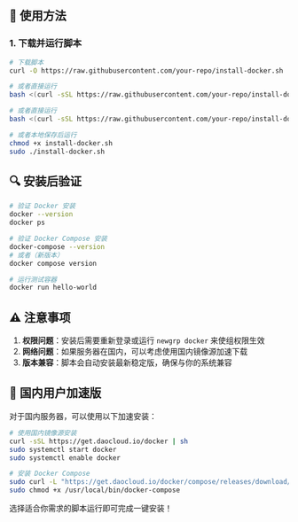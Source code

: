 ## 📝 使用方法

### 1. 下载并运行脚本

```bash
# 下载脚本
curl -O https://raw.githubusercontent.com/your-repo/install-docker.sh

# 或者直接运行
bash <(curl -sSL https://raw.githubusercontent.com/your-repo/install-docker.sh)

# 或者直接运行
bash <(curl -sSL https://raw.githubusercontent.com/your-repo/install-docker.sh)

# 或者本地保存后运行
chmod +x install-docker.sh
sudo ./install-docker.sh
```

## 🔍 安装后验证

```bash
# 验证 Docker 安装
docker --version
docker ps

# 验证 Docker Compose 安装
docker-compose --version
# 或者（新版本）
docker compose version

# 运行测试容器
docker run hello-world
```

## ⚠️ 注意事项

1. **权限问题**：安装后需要重新登录或运行 `newgrp docker` 来使组权限生效
2. **网络问题**：如果服务器在国内，可以考虑使用国内镜像源加速下载
3. **版本兼容**：脚本会自动安装最新稳定版，确保与你的系统兼容

## 🚀 国内用户加速版

对于国内服务器，可以使用以下加速安装：

```bash
# 使用国内镜像源安装
curl -sSL https://get.daocloud.io/docker | sh
sudo systemctl start docker
sudo systemctl enable docker

# 安装 Docker Compose
sudo curl -L "https://get.daocloud.io/docker/compose/releases/download/v2.23.0/docker-compose-$(uname -s)-$(uname -m)" -o /usr/local/bin/docker-compose
sudo chmod +x /usr/local/bin/docker-compose
```

选择适合你需求的脚本运行即可完成一键安装！
